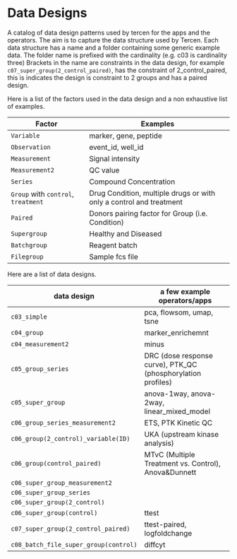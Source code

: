 # Data Designs

A catalog of data design patterns used by tercen for the apps and the operators.
The aim is to capture the data structure used by Tercen.
Each data structure has a name and a folder containing some generic example data.
The folder name is prefixed with the cardinality (e.g. c03 is cardinality three)
Brackets in the name are constraints in the data design, for example `c07_super_group(2_control_paired)`, has the constraint of 2_control_paired, this is indicates the design is constraint to 2 groups and has a paired design.

Here is a list of the factors used in the data design and a non exhaustive list of examples.

|Factor                     | Examples
|-------------------------- | ----------- |
|`Variable`                   | marker, gene, peptide
|`Observation`                | event_id, well_id
|`Measurement`                | Signal intensity
|`Measurement2`               | QC value
|`Series`                     | Compound Concentration
|`Group` with `control`, `treatment` | Drug Condition, multiple drugs or with only a control and treatment
|`Paired`                     | Donors pairing factor for Group (i.e. Condition)
|`Supergroup`                 | Healthy and Diseased
|`Batchgroup`                 | Reagent batch
|`Filegroup`                  | Sample fcs file

Here are a list of data designs.

|data design                           |a few example operators/apps
| -----------------------------------  | ---------------------- |
|`c03_simple`                            |pca, flowsom, umap, tsne
|`c04_group`                             |marker_enrichemnt
|`c04_measurement2`                      |minus
|`c05_group_series`                      |DRC (dose response curve), PTK_QC (phosphorylation profiles)
|`c05_super_group`                       |anova-1way, anova-2way, linear_mixed_model
|`c06_group_series_measurement2`         |ETS, PTK Kinetic QC
|`c06_group(2_control)_variable(ID)`     |UKA (upstream kinase analysis)
|`c06_group(control_paired)`             |MTvC (Multiple Treatment vs. Control), Anova&Dunnett
|`c06_super_group_measurement2`          |
|`c06_super_group_series`                |
|`c06_super_group(2_control)`            |
|`c06_super_group(control)`              |ttest
|`c07_super_group(2_control_paired)`     |ttest-paired, logfoldchange
|`c08_batch_file_super_group(control)`   |diffcyt
 
